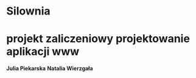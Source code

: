 # Silownia

# projekt zaliczeniowy projektowanie aplikacji www
**Julia Piekarska**
**Natalia Wierzgała**
